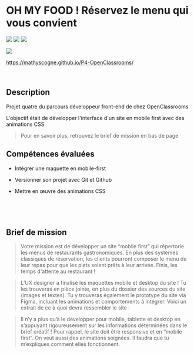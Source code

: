 &nbsp;
# OH MY FOOD ! Réservez le menu qui vous convient

![](https://img.shields.io/badge/CSS3-1572B6?style=for-the-badge&logo=css3&logoColor=white)
![](https://img.shields.io/badge/HTML5-E34F26?style=for-the-badge&logo=html5&logoColor=white)
![](https://img.shields.io/badge/Sass-CC6699?style=for-the-badge&logo=sass&logoColor=white)


![](https://forthebadge.com/images/badges/built-with-love.svg)

https://mathyscogne.github.io/P4-OpenClassrooms/
&nbsp;

&nbsp;
## Description

Projet quatre du parcours développeur front-end de chez OpenClassrooms

L'objectif était de développer l'interface d'un site en mobile first avec des animations CSS
> Pour en savoir plus, retrouvez le brief de mission en bas de page


## Compétences évaluées

- Intégrer une maquette en mobile-first

- Versionner son projet avec Git et Github
 
- Mettre en œuvre des animations CSS
 
&nbsp;

&nbsp;
## Brief de mission

> Votre mission est de développer un site “mobile first” qui répertorie les menus de restaurants gastronomiques. En plus des systèmes classiques de réservation, les clients pourront composer le menu de leur repas pour que les plats soient prêts à leur arrivée. Finis, les temps d'attente au restaurant !

> L’UX designer a finalisé les maquettes mobile et desktop du site ! Tu les trouveras en pièce jointe, en plus du dossier des sources du site (images et textes). Tu y trouveras également le prototype du site via Figma, incluant les animations et comportements à intégrer. Voici un extrait de ce à quoi devra ressembler le site :

> Il n’y a plus qu’à le développer pour mobile, tablette et desktop en s’appuyant rigoureusement sur les informations déterminées dans le brief créatif ! Pour rappel, le site doit être responsive et en “mobile first”. On veut aussi des animations soignées. Il faudra que tu m’expliques comment elles fonctionnent. 

&nbsp;
